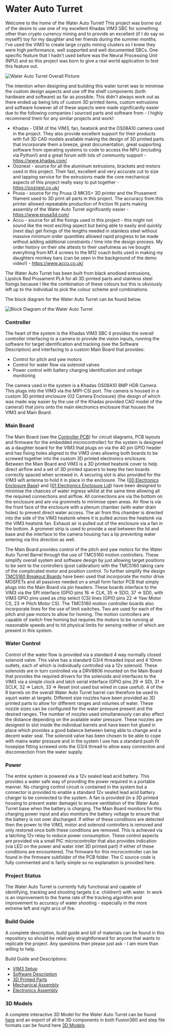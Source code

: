 # Water Auto Turret
Welcome to the home of the Water Auto Turret! This project was borne out of the desire to use one of my excellent Khadas VIM3 SBC for something other than crypto currency mining and to provide an excellent (if I do say so myself!) toy for my daughter and her friends during the summer months. I’ve used the VIM3 to create large crypto mining clusters so I knew they were high performance, well supported and well documented SBCs. One specific feature that I hadn’t used before was the Neural Processing Unit (NPU) and so this project was born to give a real world application to test this feature out. 

![Water Auto Turret Overall Picture](./assets/images/FullTurretIntroPic.jpg)

The intention when designing and building this water turret was to minimise the custom design aspects and use off the shelf components (both hardware and software) as far as possible. This didn't always work out as there ended up being lots of custom 3D printed items, custom extrusions and software however all of these aspects were made significantly easier due to the following companies I sourced parts and software from - I highly recommend them for any similar projects and work!:
* Khadas - OEM of the VIM3, fan, heatsink and the OS08A10 camera used in the project. They also provide excellent support for their products with full 3D CAD models available making the design of 3D printed parts that incorporate them a breeze, great documentation, great supporting software from operating systems to code to access the NPU (including via Python!) and a great forum with lots of community support - https://www.khadas.com/ 
* Ooznest - source for all the aluminum extrusions, brackets and motors used in this project. Their fast, excellent and very accurate cut to size and tapping service for the extrusions made the core mechanical aspects of this project really easy to put together -  https://ooznest.co.uk/ 
* Prusa - source for my Prusa i3 MK3S+ 3D printer and the Prusament filament used to 3D print all parts in this project. The accuracy from this printer allowed repeatable production of friction fit parts making assembly of the Water Auto Turret significantly easier - https://www.prusa3d.com/ 
* Accu - source for all the fixings used in this project - this might not sound like the most exciting aspect but being able to easily and quickly (next day) get fixings of the lengths needed in stainless steel without massive minimum order quantities allowed rapid progress to be made without adding additional constraints / time into the design process. My order history on their site attests to their usefulness as ive bought everything from M1.4 screws to the M12 coach bolts used in making my daughters monkey bars (can be seen in the background of the demo video!) - https://www.accu.co.uk/ 

The Water Auto Turret has been built from black anodised extrusions, Lipstick Red Prusament PLA for all 3D printed parts and stainless steel fixings because I like the combination of these colours but this is obviously left up to the individual to pick the colour scheme and combinations.

The block diagram for the Water Auto Turret can be found below.

![Block Diagram of the Water Auto Turret](./assets/images/WaterAutoTurretBlockDiagram.png)

### Controller
The heart of the system is the Khadas VIM3 SBC it provides the overall controller interfacing to a camera to provide the vision inputs, running the software for target identification and tracking (see the Software Description) and interfacing to a custom Main Board that provides:
* Control for pitch and yaw motors
* Control for water flow via solenoid valves 
* Power control with battery charging identification and voltage monitoring

The camera used in the system is a Khadas OS08A10 8MP HDR Camera. This plugs into the VIM3 via the MIPI-CSI port. The camera is housed in a custom 3D printed enclosure {02 Camera Enclosure} (the design of which was made way easier by the use of the Khadas provided CAD model of the camera!) that joins onto the main electronics enclosure that houses the VIM3 and Main Board.

### Main Board

The Main Board (see the [Controller PCB](https://github.com/neilbirtles/WaterAutoTurret/tree/main/Controller%20PCB)) for circuit diagrams, PCB layouts and firmware for the embedded microcontroller) for the system is designed as a daughter board for the VIM3 that plugs on via the 40 pin GPIO header and has fixing holes aligned to the VIM3 ones allowing both boards to be screwed together into the custom 3D printed electronics enclosure. Between the Main Board and VIM3 is a 3D printed heatsink cover to help direct airflow and a set of 3D printed spacers to keep the two boards correctly spaced when screwed in. A securing slot is also provided for the VIM3 wifi antenna to hold it in place in the enclosure. The {[00 Electronics Enclosure Base](https://github.com/neilbirtles/WaterAutoTurret/blob/main/3D%20Printable%20Parts/Electronics%20Enclosure/00%20Electronics%20Enclosure%20Base%20(Supports%20Needed).stl)} and {[01 Electronics Enclosure Lid](https://github.com/neilbirtles/WaterAutoTurret/blob/main/3D%20Printable%20Parts/Electronics%20Enclosure/01%20Electronics%20Enclosure%20Lid.stl)} have been designed to minimise the chances of water ingress whilst at the same time allowing all the required connections and airflow. All connections are via the bottom on the enclosure and are via grommets to minimise open areas. Air flow is via the front face of the enclosure with a plenum chamber (with water drain holes) to prevent direct water access. The air from this chamber is directed into the side of the VIM3 heatsink where it is pulled across the heatsink via the VIM3 heatsink fan. Exhaust air is pulled out of the enclosure via a fan in the bottom. A grommet strip is used to provide a seal between the lid and base and the interface to the camera housing has a lip preventing water entering via this direction as well. 

The Main Board provides control of the pitch and yaw motors for the Water Auto Turret Barrel through the use of TMC5160 motion controllers. These simplify overall system and software design by just allowing target positions to be sent to the controllers (post calibration) with the TMC5160 taking care of the complicated motor and position control. To further simplify the design [TMC5160 Breakout Boards](https://www.trinamic.com/support/eval-kits/details/tmc5160-bob/) have been used that incorporate the motor drive MOSFETs and all passives needed on a small form factor PCB that simply plugs into the Main Board via pin headers. These boards interface to the VIM3 via the SPI interface (GPIO pins 16 => CLK, 35 => SDO, 37 => SDI), with VIM3 GPIO pins used as chip select (CS) lines (GPIO pins 22 => Yaw Motor CS, 23 => Pitch Motor CS). The TMC5160 motion controller boards also incorporate lines for the use of limit switches. Two are used for each of the pitch and yaw motors to allow for homing. The motion controllers are capable of switch free homing but requires the motors to be running at reasonable speeds and to hit physical limits for sensing neither of which are present in this system.

### Water Control

Control of the water flow is provided via a standard 4 way normally closed solenoid valve. This valve has a standard G3/4 threaded input and 4 10mm outlets, each of which is individually controlled via a 12v solenoid. These solenoids are in turn controlled via a DRV8806 mounted on the Main Board that provides the required drivers for the solenoids and interfaces to the VIM3 via a simple clock and latch serial interface (GPIO pins 29 => SDI, 31 => SCLK, 32 => Latch, 33 => Reset (not used but wired in case useful). 4 of the 6 barrels on the overall Water Auto Turret barrel can therefore be used to squirt water at targets. Different size nozzles have been provided as 3D printed parts to allow for different ranges and volumes of water. These nozzle sizes can be configured for the water pressure present and the desired ranges. The number of nozzles used simultaneously can also affect the distance depending on the available water pressure. These nozzles are designed to slot inside the individual barrels and have been hot glued in place which provides a good balance between being able to change and a decent water seal. The solenoid valve has been chosen to be able to cope with mains water pressure and in the system I use has a standard push fit hosepipe fitting screwed onto the G3/4 thread to allow easy connection and disconnection from the water supply.

### Power

The entire system is powered via a 12v sealed lead acid battery. This provides a water safe way of providing the power required in a portable manner. No charging control circuit is contained in the system but a connector is provided to enable a standard 12v sealed lead acid battery charger to be connected to the system. A fan is provided (in a 3D printed housing to prevent water damage) to ensure ventilation of the Water Auto Turret base when the battery is charging. The Main Board monitors for this charging power input and also monitors the battery voltage to ensure that the battery is not over discharged. If either of these conditions are detected then the power to the VIM3, motor and solenoid controllers is removed and only restored once both these conditions are removed. This is achieved via a latching 12v relay to reduce power consumption. These control aspects are provided via a small PIC microcontroller that also provides indication (via LED on the power and water inlet 3D printed part) if either of these conditions are encountered. The firmware for this microcontroller can be found in the firmware subfolder of the PCB folder. The C source code is fully commented and is fairly simple so no explanation is provided here.

### Project Status

The Water Auto Turret is currently fully functional and capable of identifying, tracking and shooting targets (i.e. children!) with water. In work is an improvement to the frame rate of the tracking algorithm and improvement to accuracy of water shooting - especially in the more extreme left and right arcs of fire. 

### Build Guide

A complete description, build guide and bill of materials can be found in this repository so should be relatively straightforward for anyone that wants to replicate the project. Any questions then please just ask - I am more than willing to help.

Build Guide and Descriptions:
* [VIM3 Setup](VIM3Setup.md)
* [Software Description](SoftwareDescription.md)
* [3D Printed Parts](3DPrintedParts.md)
* [Mechanical Assembly](MechanicalAssembly.md)
* [Electronics Assembly](ElectronicsAssembly.md)

### 3D Models

A complete interactive 3D Model for the Water Auto Turret can be found [here](https://a360.co/3vnJYny) and an export of all the 3D components in both Fusion360 and step file formats can be found here [3D Models](https://github.com/neilbirtles/WaterAutoTurret/tree/main/Fusion360%20Files)